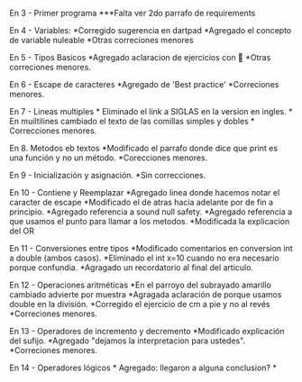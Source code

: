 En 3 - Primer programa
    ***Falta ver 2do parrafo de requirements

En 4 - Variables:
    *Corregido sugerencia en dartpad
    *Agregado el concepto de variable nuleable
    *Otras correciones menores

En 5 - Tipos Basicos
    *Agregado aclaracion de ejercicios con :muscle:
    *Otras correciones menores.

En 6 - Escape de caracteres
    *Agregado de 'Best practice'
    *Correciones menores.

En 7 - Lineas multiples
    * Eliminado el link a SIGLAS en la version en ingles.
    * En muiltilines cambiado el texto de las comillas simples y dobles
    * Correcciones menores.

En 8. Metodos eb textos
    *Modificado el parrafo donde dice que print es una función y no un método.
    *Corecciones menores.

En 9 - Inicialización y asignación.
    *Sin correcciones.

En 10 - Contiene y Reemplazar
    *Agregado linea donde hacemos notar el caracter de escape
    *Modificado el de atras hacia adelante por de fin a principio.
    *Agregado referencia a sound null safety.
    *Agregado referencia a que usamos el punto para llamar a los metodos.
    *Modificada la explicacion del OR

En 11 - Conversiones entre tipos
    *Modificado comentarios en conversion int a double (ambos casos).
    *Eliminado el int x=10 cuando no era necesario porque confundia.
    *Agragado un recordatorio al final del articulo.

En 12 - Operaciones aritméticas
    *En el parroyo del subrayado amarillo cambiado advierte por muestra
    *Agragada aclaración de porque usamos double en la división.
    *Corregido el ejercicio de cm a pie y no al revés
    *Correciones menores.

En 13 - Operadores de incremento y decremento
    *Modificado explicación del sufijo.
    *Agregado "dejamos la interpretacion para ustedes".
    *Correciones menores.

En 14 - Operadores lógicos
    * Agregado: llegaron a alguna conclusion?
    *

